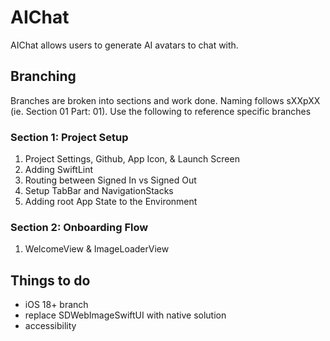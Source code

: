# AIChat

AIChat allows users to generate AI avatars to chat with.

## Branching
Branches are broken into sections and work done. Naming follows sXXpXX (ie. Section 01 Part: 01). Use the following to reference specific branches 

### Section 1: Project Setup 

1. Project Settings, Github, App Icon, & Launch Screen
2. Adding SwiftLint
3. Routing between Signed In vs Signed Out
4. Setup TabBar and NavigationStacks
5. Adding root App State to the Environment

### Section 2: Onboarding Flow

1. WelcomeView & ImageLoaderView

## Things to do

- iOS 18+ branch
- replace SDWebImageSwiftUI with native solution
- accessibility
